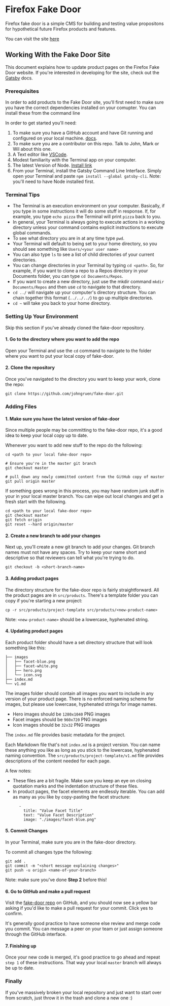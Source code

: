 # Firefox Fake Door

Firefox fake door is a simple CMS for building and testing value propositons for hypothetical future Firefox products and features.

You can visit the site [here](https://johngruen.github.io/fake-door/)

## Working With the Fake Door Site

This document explains how to update product pages on the Firefox Fake Door website. If you're interested in developing for the site, check out the [Gatsby](https://www.gatsbyjs.org/docs/) docs.

### Prerequisites

In order to add products to the Fake Door site, you'll first need to make sure you have the correct dependencies installed on your comupter. You can install these from the command line

In order to get started you'll need:

1. To make sure you have a GitHub account and have Git running and configured on your local machine. [docs](https://help.github.com/articles/set-up-git/).
2. To make sure you are a contributor on this repo. Talk to John, Mark or Wil about this one.
3. A Text editor like [VSCode](https://code.visualstudio.com/).
4. Modest familiarity with the Terminal app on your computer.
5. The latest Version of Node. [Install link](https://nodejs.org/en/download/current/)
6. From your Terminal, install the Gatsby Command Line Interface. Simply open your Terminal and paste `npm install --global gatsby-cli`.  Note: you'll need to have Node installed first.

### Terminal Tips

* The Terminal is an execution environment on your computer. Basically, if you type in some instructions it will do some stuff in response. If, for example, you type `echo pizza` the Terminal will print `pizza` back to you.
* In general, your Terminal is always going to execute actions in a working directory unless your command contains explicit instructions to execute global commands.
* To see what directory you are in at any time type `pwd`.
* Your Terminal will default to being set to your home directory, so you should see something like `Users/<your user name>`
* You can also type `ls` to see a list of child directories of your current directories.
* You can change directories in your Terminal by typing `cd <path>`. So, for example, if you want to clone a repo to a Repos directory in your Documents folder, you can type `cd Documents/Repos`.
* If you want to create a new directory, just use the mkdir command `mkdir Documents/Repos` and then use `cd` to navigate to that directory.
* `cd ../` will navigate up your computer's directory structure. You can chain together this format (`../../../`) to go up multiple directories.
* `cd ~` will take you back to your home directory.

### Setting Up Your Environment

Skip this section if you've already cloned the fake-door repository.

#### 1. Go to the directory where you want to add the repo

Open your Terminal and use the `cd` command to navigate to the folder where you want to put your local copy of fake-door.

#### 2. Clone the repository

Once you've navigated to the directory you want to keep your work, clone the repo:

`git clone https://github.com/johngruen/fake-door.git`

### Adding Files

#### 1. Make sure you have the latest version of fake-door

Since multiple people may be committing to the fake-door repo, it's a good idea to keep your local copy up to date.

Whenever you want to add new stuff to the repo do the following:

```
cd <path to your local fake-door repo>

# Ensure you're in the master git branch
git checkout master

# pull down any newly committed content from the GitHub copy of master
git pull origin master
```

If something goes wrong in this process, you may have random junk stuff in your in your local master branch. You can wipe out local changes and get a fresh start with the following.

```
cd <path to your local fake-door repo>
git checkout master
git fetch origin
git reset --hard origin/master
```

#### 2. Create a new branch to add your changes

Next up, you'll create a new git branch to add your changes. Git branch names must not have any spaces. Try to keep your name short and descriptive so that reviewers can tell what you're trying to do.

```
git checkout -b <short-branch-name>
```

#### 3. Adding product pages

The directory structure for the fake-door repo is fairly straightforward. All the product pages are in `src/products`. There's a template folder you can copy if you're starting a new project:

```
cp -r src/products/project-template src/products/<new-product-name>
```

Note: `<new-product-name>` should be a lowercase, hyphenated string.

#### 4. Updating product pages

Each product folder should have a set directory structure that will look something like this:

```
├── images
│   ├── facet-blue.png
│   ├── facet-white.png
│   ├── hero.png
│   └── icon.svg
├── index.md
└── v1.md
```

The images folder should contain all images you want to include in any version of your product page. There is no enforced naming scheme for images, but please use lowercase, hyphenated strings for image names.

* Hero images should be `1280x1040` PNG images
* Facet images should be `960x720` PNG images
* Icon images should be `32x32` PNG images

The `index.md` file provides basic metadata for the project.

Each Markdown file that's not `index.md` is a project version. You can name these anything you like as long as you stick to the lowercase, hyphenated naming convention. The `src/products/project-template/v1.md` file provides descriptions of the content needed for each page.

A few notes:
* These files are a bit fragile. Make sure you keep an eye on closing quotation marks and the indentation structure of these files.
* In product pages, the facet elements are endlessly iterable. You can add as many as you like by copy-pasting the facet structure:
```
      -
        title: "Value Facet Title"
        text: "Value Facet Description"
        image: "./images/facet-blue.png"
```

#### 5. Commit Changes

In your Terminal, make sure you are in the fake-door directory.

To commit all changes type the following:

```
git add .
git commit -m "<short message explaining changes>"
git push -u origin <name-of-your-branch>
```
Note: make sure you've done <b>Step 2</b> before this!

#### 6. Go to GitHub and make a pull request

Visit the [fake-door repo](https://github.com/johngruen/fake-door) on GitHub, and you should now see a yellow bar asking if you'd like to make a pull request for your commit. Click yes to confirm.

It's generally good practice to have someone else review and merge code you commit. You can message a peer on your team or just assign someone through the GitHub interface.

#### 7. Finishing up

Once your new code is merged, it's good practice to go ahead and repeat `step 1` of these instructions. That way your local `master` branch will always be up to date.

### Finally

If you've massively broken your local repository and just want to start over from scratch, just throw it in the trash and clone a new one :)
